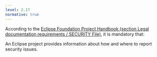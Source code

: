 ```yaml
---
level: 2.17
normative: true
---
```


According to the [Eclipse Foundation Project Handbook (section Legal documentation requirements / SECURITY File)](https://www.eclipse.org/projects/handbook/#legaldoc-security), it is mandatory that:

An Eclipse project provides information about how and where to report security issues.
